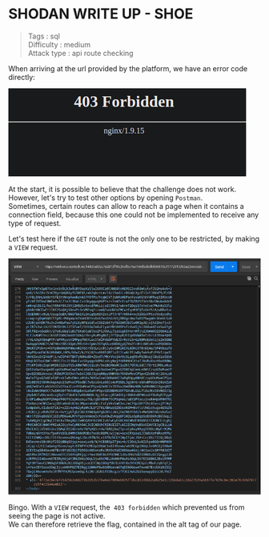 # SHODAN WRITE UP - SHOE

> Tags : sql  
> Difficulty : medium  
> Attack type : api route checking  

When arriving at the url provided by the platform, we have an error code directly:  

![shoe-forbidden](/images/shoe-forbidden.png)

At the start, it is possible to believe that the challenge does not work.
However, let's try to test other options by opening `Postman`.    
Sometimes, certain routes can allow to reach a page when it contains a connection field, because this one could not be implemented to receive any type of request.   
  
Let's test here if the `GET` route is not the only one to be restricted, by making a `VIEW` request.  

![shoe-view](/images/shoe-view.png)

Bingo. With a `VIEW` request, the` 403 forbidden` which prevented us from seeing the page is not active.  
We can therefore retrieve the flag, contained in the alt tag of our page.  